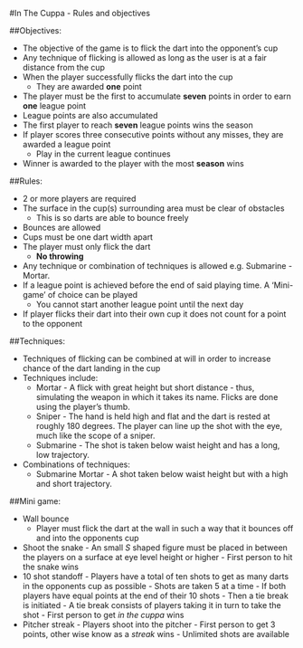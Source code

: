 #In The Cuppa - Rules and objectives

##Objectives:

- The objective of the game is to flick the dart into the opponent’s cup
- Any technique of flicking is allowed as long as the user is at a fair distance from the cup
- When the player successfully flicks the dart into the cup
	- They are awarded **one** point
- The player must be the first to accumulate **seven** points in order to earn **one** league point
- League points are also accumulated
- The first player to reach **seven** league points wins the season
- If player scores three consecutive points without any misses, they are awarded a league point 
	- Play in the current league continues
- Winner is awarded to the player with the most **season** wins


##Rules:

- 2 or more players are required
- The surface in the cup(s) surrounding area must be clear of obstacles
	- This is so darts are able to bounce freely
- Bounces are allowed
- Cups must be one dart width apart
- The player must only flick the dart
	- **No throwing**
- Any technique or combination of techniques is allowed e.g. Submarine - Mortar.
- If a league point is achieved before the end of said playing time. A ‘Mini-game’ of choice can be played
	- You cannot start another league point until the next day
- If player flicks their dart into their own cup it does not count for a point to the opponent


##Techniques:

- Techniques of flicking can be combined at will in order to increase chance of the dart landing in the cup
- Techniques include:
	- Mortar - A flick with great height but short distance - thus, simulating the weapon in which it takes its name. Flicks are done using the player’s thumb.
	- Sniper - The hand is held high and flat and the dart is rested at roughly 180 degrees. The player can line up the shot with the eye, much like the scope of a sniper. 
	- Submarine - The shot is taken below waist height and has a long, low trajectory.
- Combinations of techniques:
	- Submarine Mortar - A shot taken below waist height but with a high and short trajectory. 

##Mini game:
- Wall bounce
	- Player must flick the dart at the wall in such a way that it bounces off and into the opponents cup
- Shoot the snake
        - An small *S* shaped figure must be placed in between the players on a surface at eye level height or higher
        - First person to hit the snake wins
- 10 shot standoff
        - Players have a total of ten shots to get as many darts in the opponents cup as possible
        - Shots are taken 5 at a time
        - If both players have equal points at the end of their 10 shots
            - Then a tie break is initiated
        - A tie break consists of players taking it in turn to take the shot
        - First person to get *in the cuppa* wins
- Pitcher streak
        - Players shoot into the pitcher
        - First person to get 3 points, other wise know as a *streak* wins
        - Unlimited shots are available
